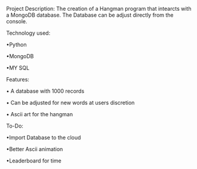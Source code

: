 Project Description:
The creation of a Hangman program that intearcts with a MongoDB database.
The Database can be adjust directly from the console.


Technology used:

•Python

•MongoDB

•MY SQL

Features: 

• A database with 1000 records

• Can be adjusted for new words at users discretion

• Ascii art for the hangman

To-Do:

•Import Database to the cloud

•Better Ascii animation

•Leaderboard for time 
